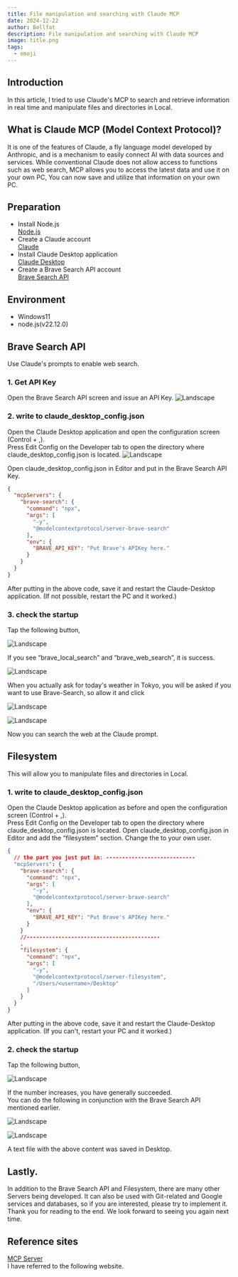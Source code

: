 ```yaml
---
title: File manipulation and searching with Claude MCP
date: 2024-12-22
author: Bellfat
description: File manipulation and searching with Claude MCP
image: title.png
tags:
  - emoji
---
```


## Introduction
In this article, I tried to use Claude's MCP to search and retrieve information in real time and manipulate files and directories in Local.

## What is Claude MCP (Model Context Protocol)?
It is one of the features of Claude, a fly language model developed by Anthropic, and is a mechanism to easily connect AI with data sources and services.
While conventional Claude does not allow access to functions such as web search, MCP allows you to access the latest data and use it on your own PC,
You can now save and utilize that information on your own PC.

## Preparation
- Install Node.js  
[Node.js](https://nodejs.org/en)  
- Create a Claude account  
[Claude](https://claude.ai/)
- Install Claude Desktop application  
[Claude Desktop](https://claude.ai/download)
- Create a Brave Search API account  
[Brave Search API](https://brave.com/search/api/)

## Environment
- Windows11
- node.js(v22.12.0)

## Brave Search API
Use Claude's prompts to enable web search.
### 1. Get API Key  
Open the Brave Search API screen and issue an API Key.
![Landscape](Brave-API.png)

### 2. write to claude_desktop_config.json
Open the Claude Desktop application and open the configuration screen (Control + ,).  
Press Edit Config on the Developer tab to open the directory where claude_desktop_config.json is located.
![Landscape](Claude-Desktop.png)

Open claude_desktop_config.json in Editor and put in the Brave Search API Key.
``` json
{
  "mcpServers": {
    "brave-search": {
      "command": "npx",
      "args": [
        "-y",
        "@modelcontextprotocol/server-brave-search"
      ],
      "env": {
        "BRAVE_API_KEY": "Put Brave's APIKey here."
      }
    }
  }
}
```
After putting in the above code, save it and restart the Claude-Desktop application. (If not possible, restart the PC and it worked.)

### 3. check the startup
Tap the following button,  

![Landscape](Claude-Desktop2.png)  

If you see “brave_local_search” and “brave_web_search”, it is success.  

![Landscape](Claude-Desktop3.png)

When you actually ask for today's weather in Tokyo, you will be asked if you want to use Brave-Search, so allow it and click  

![Landscape](Claude-Desktop4.png)

![Landscape](Claude-Desktop5.png)  

Now you can search the web at the Claude prompt.

## Filesystem
This will allow you to manipulate files and directories in Local.

### 1. write to claude_desktop_config.json
Open the Claude Desktop application as before and open the configuration screen (Control + ,).  
Press Edit Config on the Developer tab to open the directory where claude_desktop_config.json is located.
Open claude_desktop_config.json in Editor and add the “filesystem” section.
Change the <username> to your own user.
``` json
{
  // the part you just put in: ----------------------------
  "mcpServers": {
    "brave-search": {
      "command": "npx",
      "args": [
        "-y",
        "@modelcontextprotocol/server-brave-search"
      ],
      "env": {
        "BRAVE_API_KEY": "Put Brave's APIKey here."
      }
    }
    //------------------------------------------
    ,
    "filesystem": {
      "command": "npx", 
      "args": [
        "-y",
        "@modelcontextprotocol/server-filesystem",
        "/Users/<username>/Desktop"
      ]
    }
  }
}
```
After putting in the above code, save it and restart the Claude-Desktop application. (If you can't, restart your PC and it worked.)

### 2. check the startup
Tap the following button,  

![Landscape](Claude-Desktop2.png)  

If the number increases, you have generally succeeded.  
You can do the following in conjunction with the Brave Search API mentioned earlier.  

![Landscape](Claude-Desktop6.png)  

![Landscape](text.png) 

A text file with the above content was saved in Desktop.

## Lastly.
In addition to the Brave Search API and Filesystem, there are many other Servers being developed.
It can also be used with Git-related and Google services and databases, so if you are interested, please try to implement it.
Thank you for reading to the end. We look forward to seeing you again next time.


## Reference sites
[MCP Server](https://github.com/modelcontextprotocol/servers?tab=readme-ov-file)     
 I have referred to the following website. 

